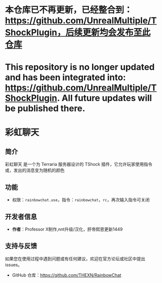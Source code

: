 # 本仓库已不再更新，已经整合到：https://github.com/UnrealMultiple/TShockPlugin，后续更新均会发布至此仓库
# This repository is no longer updated and has been integrated into: https://github.com/UnrealMultiple/TShockPlugin. All future updates will be published there.
# 彩虹聊天

## 简介

彩虹聊天 是一个为 Terraria 服务器设计的 TShock 插件，它允许玩家使用指令或，发出的消息变为随机的颜色

## 功能

- 权限：`rainbowchat.use`，指令：`rainbowchat`，`rc`，再次输入指令可关闭


## 开发者信息

- **作者**：Professor X制作,nnt升级/汉化，肝帝熙恩更新1449

## 支持与反馈

如果您在使用过程中遇到问题或有任何建议，欢迎在官方论坛或社区中提出 issues。

- GitHub 仓库：https://github.com/THEXN/RainbowChat
